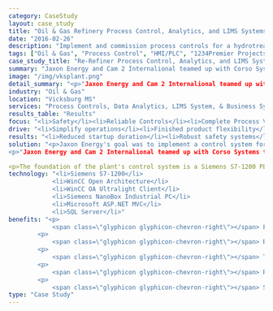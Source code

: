 ```yaml
---
category: CaseStudy
layout: case_study
title: "Oil & Gas Refinery Process Control, Analytics, and LIMS Systems"
date: "2016-02-26"
description: "Implement and commission process controls for a hydrotreating facility, provide total process visibility, LIMS system for QA/QC management, and integrate with business systems."
tags: ["Oil & Gas", "Process Control", "HMI/PLC", "1234Premier Projects"]
case_study_title: "Re-Refiner Process Control, Analytics, and LIMS Systems"
summary: "Jaxon Energy and Cam 2 Internalional teamed up with Corso Systems to implement a process control and information system for its Vicksburg, MS refinery. Jaxon leveraged Siemens WinCC Open Architecture platform plant operation and secure remote and mobile device access the facility."
image: "/img/vksplant.png"
detail_summary: "<p>"Jaxon Energy and Cam 2 Internalional teamed up with Corso Systems to implement a process control and information system for its Vicksburg, MS refinery. Jaxon leveraged Siemens WinCC Open Architecture platform plant operation and secure remote and mobile device access the facility."</p><p>The control system, utilized Siemens S7-1200 PLCs and WinCC Open Architecture, giving Jaxon Energy more power and flexibility than they were able to achieve on any of their existing systems, at less cost.</p><p>WinCC OA's built in trending tools were customized to provide drag and drop access to historical information, with a custom solution for material reconciliation and LIMS needs, fully integrated into Jaxon Energy's business systems.</p>"
industry: "Oil & Gas"
location: "Vicksburg MS"
services: "Process Controls, Data Analytics, LIMS System, & Business System Integration"
results_table: "Results"
focus: "<li>Safety</li><li>Reliable Controls</li><li>Complete Process Visibility</li>"
drive: "<li>Simplify operations</li><li>Finished product flexibility</li><li>Material accountability</li>"
results: "<li>Reduced startup duration</li><li>Robust safety systems</li><li>Completely integrated operations</li>"
solution: "<p>Jaxon Energy's goal was to implement a control system for their new refining facility in Vicksburg MS. The solution had to meet their operational requirements: flexibility to process many different types of raw material, remote and mobile access to the facility from their corporate headquarters, and historical data collection with powerful data analysis tools, all while being fully integrated with their corporate business systems.</p>
<p>"Jaxon Energy and Cam 2 Internalional teamed up with Corso Systems to implement a process control and information system for its Vicksburg, MS refinery. Jaxon leveraged Siemens WinCC Open Architecture platform plant operation and secure remote and mobile device access the facility."</p>

<p>The foundation of the plant's control system is a Siemens S7-1200 PLC utilizing completely templatized equipment logic. WinCC OA, with templatized graphic and scripting objects works seamlessly with the S7-1200 to operate the plant. This architecture reduced overall development time compared to similar systems by over 40%. The WinCC OA Ultralight client was deployed toenable  remote access from to the plant from Jaxon's Reno NV headquarters and mobile devices. WinCC OA's built-in historian tools historize process data and the built-in trending tools display a comprehensive and contextualized picture of process conditions. For shipping and receiving product reconciliation, Corso Systems developed a custom solution utilizing Microsoft's ASP.NET MVC platform. This system was designed to allow operators to track incoming raw material and outgoing finished product shipments, including quality information. Combined with the control system, this provides an end-to-end account of the location and quality of every drop of material in the facility at any given time.</p>"
technology: "<li>Siemens S7-1200</li>
            <li>WinCC Open Architecture</li>
            <li>WinCC OA Ultralight Client</li>
            <li>Siemens NanoBox Industrial PC</li>
            <li>Microsoft ASP.NET MVC</li>
            <li>SQL Server</li>"
benefits: "<p>
	        <span class=\"glyphicon glyphicon-chevron-right\"></span> Plant can be safely operated by both experienced operators and those new to Oil & Gas</p>
	    <p>
	     	<span class=\"glyphicon glyphicon-chevron-right\"></span> Robust controls using Siemens PLCs and WinCC OA software</p>
	    <p>
	        <span class=\"glyphicon glyphicon-chevron-right\"></span> Total process visibility with trending, analytics, and reporting</p>
	    <p>
			<span class=\"glyphicon glyphicon-chevron-right\"></span> Remote access to system supports operational requirements, enabling management of multiple facilities</p>
		<p>
			<span class=\"glyphicon glyphicon-chevron-right\"></span> Startup duration and maintenance requirements minimized with up-front engineering and development time</p>"
type: "Case Study"
---
```




